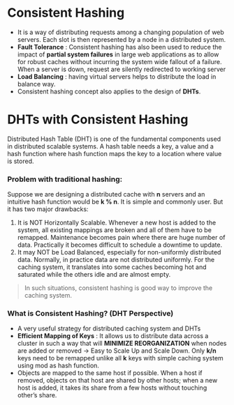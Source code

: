 # Consistent Hashing
- It is a way of distributing requests among a changing population of web servers. Each slot is then represented by a node in a distributed system.
- **Fault Tolerance** : Consistent hashing has also been used to reduce the impact of **partial system failures** in large web applications as to allow for robust caches without incurring the system wide fallout of a failure. When a server is down, request are silently redirected to working server
- **Load Balancing** : having virtual servers helps to distribute the load in balance way.
- Consistent hashing concept also applies to the design of **DHTs**.

# DHTs with Consistent Hashing
Distributed Hash Table (DHT) is one of the fundamental components used in distributed scalable systems. A hash table needs a key, a value and a hash function where hash function maps the key to a location where value is stored.
### Problem with traditional hashing:
Suppose we are designing a distributed cache with **n** servers and an intuitive hash function would be **k % n**. It is simple and commonly user. But it has two major drawbacks:
1. It is NOT Horizontally Scalable. Whenever a new host is added to the system, all existing mappings are broken and all of them have to be remapped. Maintenance becomes pain where there are huge number of data. Practically it becomes difficult to schedule a downtime to update.
2. It may NOT be Load Balanced, especially for non-uniformly distributed data. Normally, in practice data are not distributed uniformly. For the caching system, it translates into some caches becoming hot and saturated while the others idle and are almost empty.

> In such situations, consistent hashing is good way to improve the caching system.

### What is Consistent Hashing? (DHT Perspective)
- A very useful strategy for distributed caching system and DHTs
- **Efficient Mapping of Keys** : It allows us to distribute data across a cluster in such a way that will **MINIMIZE REORGANIZATION** when nodes are added or removed -> Easy to Scale Up and Scale Down. Only **k/n** keys need to be remapped unlike all **k** keys with simple caching system using mod as hash function.
- Objects are mapped to the same host if possible. When a host if removed, objects on that host are shared by other hosts; when a new host is added, it takes its share from a few hosts without touching other’s share.
